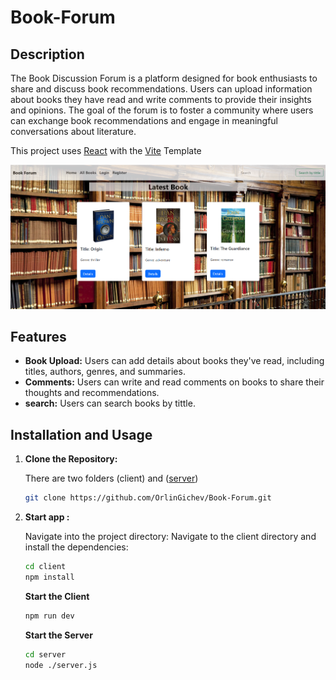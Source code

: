 # Book-Forum

## Description

The Book Discussion Forum is a platform designed for book enthusiasts to share and discuss book recommendations. Users can upload information about books they have read and write comments to provide their insights and opinions. The goal of the forum is to foster a community where users can exchange book recommendations and engage in meaningful conversations about literature.

This project uses [React](https://react.dev/) with the [Vite](https://vitejs.dev/) Template

![homepage image](client/public/HomePage.png)

## Features

- **Book Upload:** Users can add details about books they've read, including titles, authors, genres, and summaries.
- **Comments:** Users can write and read comments on books to share their thoughts and recommendations.
- **search:** Users can search books by tittle.

## Installation and Usage

1. **Clone the Repository:**

   
   There are two folders (client) and ([server](https://github.com/softuni-practice-server/softuni-practice-server/tree/master))<br />
   
   ```bash
   git clone https://github.com/OrlinGichev/Book-Forum.git
   
2. **Start app :**

   Navigate into the project directory:
   Navigate to the client directory and install the dependencies:
   
   ```bash
   cd client
   npm install
   ````
   **Start the Client**

   ```bash
   npm run dev
   ````
   **Start the Server**
   ```bash
   cd server
   node ./server.js
   ````
   
   
